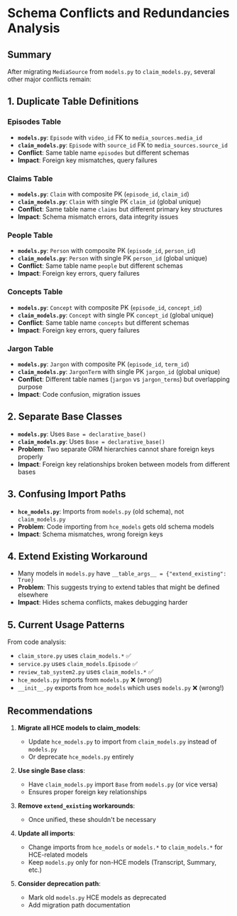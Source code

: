 # Schema Conflicts and Redundancies Analysis

## Summary

After migrating `MediaSource` from `models.py` to `claim_models.py`, several other major conflicts remain:

## 1. Duplicate Table Definitions

### Episodes Table
- **`models.py`**: `Episode` with `video_id` FK to `media_sources.media_id`
- **`claim_models.py`**: `Episode` with `source_id` FK to `media_sources.source_id`
- **Conflict**: Same table name `episodes` but different schemas
- **Impact**: Foreign key mismatches, query failures

### Claims Table
- **`models.py`**: `Claim` with composite PK (`episode_id`, `claim_id`)
- **`claim_models.py`**: `Claim` with single PK `claim_id` (global unique)
- **Conflict**: Same table name `claims` but different primary key structures
- **Impact**: Schema mismatch errors, data integrity issues

### People Table
- **`models.py`**: `Person` with composite PK (`episode_id`, `person_id`)
- **`claim_models.py`**: `Person` with single PK `person_id` (global unique)
- **Conflict**: Same table name `people` but different schemas
- **Impact**: Foreign key errors, query failures

### Concepts Table
- **`models.py`**: `Concept` with composite PK (`episode_id`, `concept_id`)
- **`claim_models.py`**: `Concept` with single PK `concept_id` (global unique)
- **Conflict**: Same table name `concepts` but different schemas
- **Impact**: Foreign key errors, query failures

### Jargon Table
- **`models.py`**: `Jargon` with composite PK (`episode_id`, `term_id`)
- **`claim_models.py`**: `JargonTerm` with single PK `jargon_id` (global unique)
- **Conflict**: Different table names (`jargon` vs `jargon_terms`) but overlapping purpose
- **Impact**: Code confusion, migration issues

## 2. Separate Base Classes

- **`models.py`**: Uses `Base = declarative_base()`
- **`claim_models.py`**: Uses `Base = declarative_base()`
- **Problem**: Two separate ORM hierarchies cannot share foreign keys properly
- **Impact**: Foreign key relationships broken between models from different bases

## 3. Confusing Import Paths

- **`hce_models.py`**: Imports from `models.py` (old schema), not `claim_models.py`
- **Problem**: Code importing from `hce_models` gets old schema models
- **Impact**: Schema mismatches, wrong foreign keys

## 4. Extend Existing Workaround

- Many models in `models.py` have `__table_args__ = {"extend_existing": True}`
- **Problem**: This suggests trying to extend tables that might be defined elsewhere
- **Impact**: Hides schema conflicts, makes debugging harder

## 5. Current Usage Patterns

From code analysis:
- `claim_store.py` uses `claim_models.*` ✅
- `service.py` uses `claim_models.Episode` ✅
- `review_tab_system2.py` uses `claim_models.*` ✅
- `hce_models.py` imports from `models.py` ❌ (wrong!)
- `__init__.py` exports from `hce_models` which uses `models.py` ❌ (wrong!)

## Recommendations

1. **Migrate all HCE models to claim_models**:
   - Update `hce_models.py` to import from `claim_models.py` instead of `models.py`
   - Or deprecate `hce_models.py` entirely

2. **Use single Base class**:
   - Have `claim_models.py` import `Base` from `models.py` (or vice versa)
   - Ensures proper foreign key relationships

3. **Remove `extend_existing` workarounds**:
   - Once unified, these shouldn't be necessary

4. **Update all imports**:
   - Change imports from `hce_models` or `models.*` to `claim_models.*` for HCE-related models
   - Keep `models.py` only for non-HCE models (Transcript, Summary, etc.)

5. **Consider deprecation path**:
   - Mark old `models.py` HCE models as deprecated
   - Add migration path documentation
